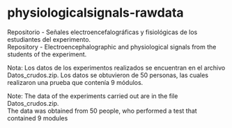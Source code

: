 # physiologicalsignals-rawdata
Repositorio - Señales electroencefalográficas y fisiológicas de los estudiantes del experimento.  
Repository - Electroencephalographic and physiological signals from the students of the experiment.


Nota: Los datos de los experimentos realizados se encuentran en el archivo Datos_crudos.zip.
Los datos se obtuvieron de 50 personas, las cuales realizaron una prueba que contenía 9 módulos.

Note: The data of the experiments carried out are in the file Datos_crudos.zip.  
  The data was obtained from 50 people, who performed a test that contained 9 modules
